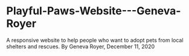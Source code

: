 # Playful-Paws-Website---Geneva-Royer
A responsive website to help people who want to adopt pets from local shelters and rescues.
By Geneva Royer, December 11, 2020
